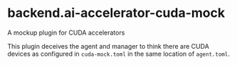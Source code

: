 # backend.ai-accelerator-cuda-mock
A mockup plugin for CUDA accelerators

This plugin deceives the agent and manager to think there are CUDA devices as configured in
`cuda-mock.toml` in the same location of `agent.toml`.

